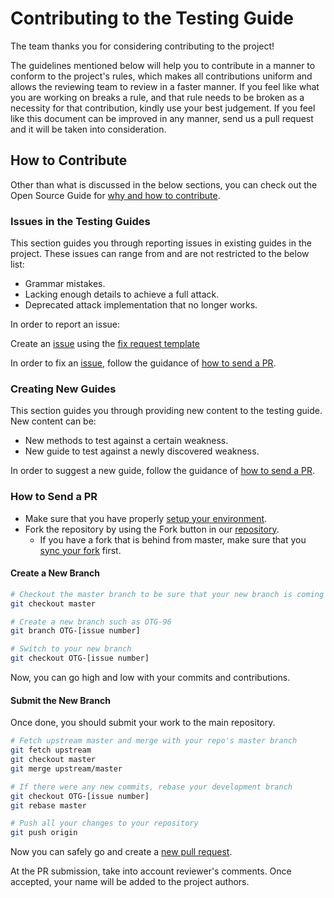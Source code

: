 # Contributing to the Testing Guide

The team thanks you for considering contributing to the project!

The guidelines mentioned below will help you to contribute in a manner to conform to the project's rules, which makes all contributions uniform and allows the reviewing team to review in a faster manner. If you feel like what you are working on breaks a rule, and that rule needs to be broken as a necessity for that contribution, kindly use your best judgement. If you feel like this document can be improved in any manner, send us a pull request and it will be taken into consideration.

## How to Contribute

Other than what is discussed in the below sections, you can check out the Open Source Guide for [why and how to contribute](https://opensource.guide/how-to-contribute/).

### Issues in the Testing Guides

This section guides you through reporting issues in existing guides in the project. These issues can range from and are not restricted to the below list:

- Grammar mistakes.
- Lacking enough details to achieve a full attack.
- Deprecated attack implementation that no longer works.

In order to report an issue:

Create an [issue](https://github.com/OWASP/OWASP-Testing-Guide-v5/issues) using the [fix request template](https://github.com/OWASP/OWASP-Testing-Guide-v5/issues/new?assignees=&labels=QA%2FEdit&template=fix-request.md&title=)

In order to fix an [issue](https://github.com/OWASP/OWASP-Testing-Guide-v5/issues), follow the guidance of [how to send a PR](#how-to-send-a-PR).

### Creating New Guides

This section guides you through providing new content to the testing guide. New content can be:

- New methods to test against a certain weakness.
- New guide to test against a newly discovered weakness.

In order to suggest a new guide, follow the guidance of [how to send a PR](#how-to-send-a-PR).

### How to Send a PR

- Make sure that you have properly [setup your environment](#how-to-set-up-my-contributor-environment).
- Fork the repository by using the Fork button in our [repository](https://github.com/OWASP/OWASP-Testing-Guide-v5).
  - If you have a fork that is behind from master, make sure that you [sync your fork](https://help.github.com/en/articles/syncing-a-fork) first.

#### Create a New Branch

```bash
# Checkout the master branch to be sure that your new branch is coming from master
git checkout master

# Create a new branch such as OTG-96
git branch OTG-[issue number]

# Switch to your new branch
git checkout OTG-[issue number]
```

Now, you can go high and low with your commits and contributions.

#### Submit the New Branch

Once done, you should submit your work to the main repository.

```bash
# Fetch upstream master and merge with your repo's master branch
git fetch upstream
git checkout master
git merge upstream/master

# If there were any new commits, rebase your development branch
git checkout OTG-[issue number]
git rebase master

# Push all your changes to your repository
git push origin
```

Now you can safely go and create a [new pull request](https://github.com/OWASP/OWASP-Testing-Guide-v5/compare?expand=1).

At the PR submission, take into account reviewer's comments. Once accepted, your name will be added to the project authors.
